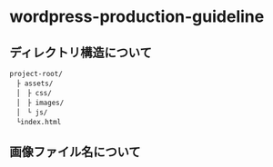 # wordpress-production-guideline

## ディレクトリ構造について

```
project-root/
　├ assets/
　│　├ css/
　│　├ images/
　│　└ js/
　└index.html
```

## 画像ファイル名について
